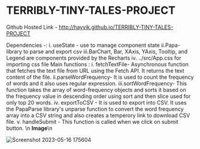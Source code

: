 # TERRIBLY-TINY-TALES-PROJECT
Github Hosted Link - http://hayvik.github.io/TERRIBLY-TINY-TALES-PROJECT

Dependencies -: 
              i. useState - use to manage component state
              ii.Papa- library to parse and export csv
              iii.BarChart, Bar, XAxis, YAxis, Tooltip, and Legend are components provided by the Recharts
              iv. ../src/App.css for importing css file 
Main functions :
i. fetchTextFile- Asynchronous function that fetches the text file from  URL using the Fetch API. It returns the text content of the file.
ii.parseWordFrequency- It is used to count the frequency of words and it also uses regular expression.
iii.sortWordFrequency- This function takes the array of word-frequency objects and sorts it based on the frequency value in descending order using sort and then slice used for only top 20 words.
iv. exportToCSV - It is used to export into CSV. It uses the PapaParse library's unparse function to convert the word frequency array into a CSV string and also creates a temperory link to download CSV file.
v. handleSubmit - This function is called when we click on submit button.
\n **Image**\n

![Screenshot 2023-05-16 175604](https://github.com/Hayvik/TERRIBLY-TINY-TALES-PROJECT/assets/92513683/25c710b5-cc14-46cf-96d8-d8729689e05b)
